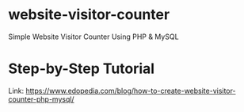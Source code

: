 # website-visitor-counter
Simple Website Visitor Counter Using PHP &amp; MySQL

# Step-by-Step Tutorial
Link: https://www.edopedia.com/blog/how-to-create-website-visitor-counter-php-mysql/
